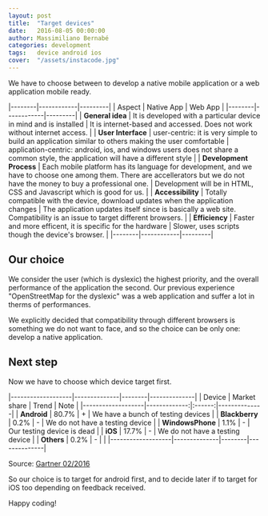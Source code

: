 ```yaml
---
layout: post
title:  "Target devices"
date:   2016-08-05 00:00:00
author: Massimiliano Bernabé
categories: development
tags:	device android ios
cover:  "/assets/instacode.jpg"
---
```


We have to choose between to develop a native mobile application or a web application mobile ready.

|--------|------------|---------|
| Aspect | Native App | Web App |
|--------|------------|---------|
| **General idea** | It is developed with a particular device in mind and is installed | It is internet-based and accessed. Does not work without internet access.  |
| **User Interface** | user-centric: it is very simple to build an application similar to others making the user comfortable | application-centric: android, ios, and windows users does not share a common style, the application will have a different style |
| **Development Process** | Each mobile platform has its language for development, and we have to choose one among them. There are accellerators but we do not have the money to buy a professional one. |  Development will be in HTML, CSS  and Javascript which is good for us. |
| **Accessibility** | Totally compatible with the device, download updates when the application changes | The application updates itself since is basically a web site. Compatibility is an issue to target different browsers.  |
| **Efficiency** | Faster and more efficent, it is specific for the hardware | Slower, uses scripts though the device's browser.  |
|--------|------------|---------|

## Our choice

We consider the user (which is dyslexic) the highest priority, and the overall performance of the application the second. Our previous experience "OpenStreetMap for the dyslexic" was a web application and suffer a lot in therms of performances.

We explicitly decided that compatibility through different browsers is something we do not want to face, and so the choice can be only one: develop a native application.


## Next step

Now we have to choose which device target first.

|-------------------|--------------|--------|--------------|
| Device            | Market share | Trend  |         Note |
|-------------------|-------------:|:------:|--------------|
| **Android**       |        80.7% | +      | We have a bunch of testing devices |
| **Blackberry**    |         0.2% | -      | We do not have a testing device |
| **WindowsPhone**  |         1.1% | -      | Our testing device is dead |
| **iOS**           |        17.7% | -      | We do not have a testing device |
| **Others**        |         0.2% | -      |              |
|-------------------|--------------|--------|--------------|

Source: [Gartner 02/2016](http://www.gartner.com/newsroom/id/3215217)

So our choice is to target for android first, and to decide later if to target for iOS too depending on feedback received.

Happy coding!
